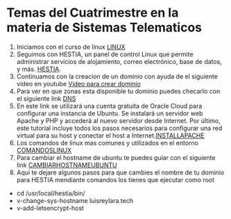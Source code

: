 # Temas del Cuatrimestre en la materia de Sistemas Telematicos 

1) Iniciamos con el curso de linux [LINUX](https://www.netacad.com/courses/fundamentos-de-linux?courseLang=es-XL&instance_id=6ba0d05e-8a4c-4303-aceb-9bbd10047548&authuser=0)
2) Seguimos con HESTIA, un panel de control Linux que permite administrar servicios de alojamiento, correo electrónico, base de datos, y más. [HESTIA](https://hestiacp.com/?authuser=0).
3) Continuamos con la creacion de un dominio con ayuda de el siguiente video en youtube [Video para crear dominio](https://www.youtube.com/playlist?list=PL-aSvPEYgSGij1bg9HvlLZAJahMNGunX7&authuser=0)
4) Para ver en que zonas esta disponible tu dominio puedes checarlo con el siguiente link [DNS](https://www.whatsmydns.net/?authuser=0)
5) En este link se  utilizará una cuenta gratuita de Oracle Cloud para configurar una instancia de Ubuntu. Se instalará un servidor web Apache y PHP y accederá al nuevo servidor desde Internet. Por último, este tutorial incluye todos los pasos necesarios para configurar una red virtual para su host y conectar el host a Internet.[INSTALLAPACHE](https://docs.oracle.com/en-us/iaas/developer-tutorials/tutorials/apache-on-ubuntu/01oci-ubuntu-apache-summary.htm?authuser=0)
6) Los comandos de linux mas comunes y utilizados en el entorno [COMANDOSLINUX](https://www.ionos.mx/digitalguide/servidores/configuracion/scp-de-linux/?authuser=0)
7) Para cambiar el hostname de ubuntu te puedes guiar con el siguiente link [CAMBIARHOSTNAMEUBUNTU](https://linuxize.com/post/how-to-change-hostname-on-ubuntu-22-04/?authuser=0)
8) Aqui te dejare algunos pasos para que cambies el nombre de tu dominio para HESTIA mendiante comandos los tienes que ejecutar como root
* cd /usr/local/hestia/bin/
* v-change-sys-hostname luisreylara.tech
* v-add-letsencrypt-host
